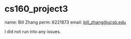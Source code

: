 # cs160_project3  
name: Bill Zhang
perm: 6221873 
email: bill_zhang@ucsb.edu 

I did not run into any issues. 
